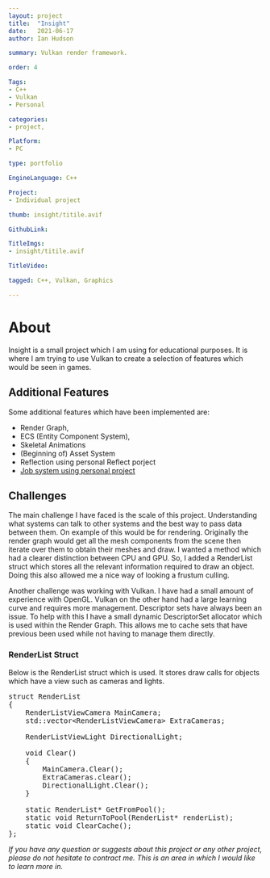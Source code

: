 ```yaml
---
layout: project
title:  "Insight"
date:   2021-06-17 
author: Ian Hudson

summary: Vulkan render framework.

order: 4

Tags:
- C++
- Vulkan
- Personal

categories:
- project,

Platform:
- PC

type: portfolio

EngineLanguage: C++

Project:
- Individual project

thumb: insight/titile.avif

GithubLink:

TitleImgs:
- insight/titile.avif

TitleVideo:

tagged: C++, Vulkan, Graphics

---
```


# About 
Insight is a small project which I am using for educational purposes. It is where I am trying to use Vulkan to create a selection of features which would be seen in games. 

## Additional Features
Some additional features which have been implemented are:
- Render Graph,
- ECS (Entity Component System),
- Skeletal Animations
- (Beginning of) Asset System
- Reflection using personal Reflect porject
- [Job system using personal project][1]

[1]: https://github.com/I-Hudson/JobSystem

## Challenges
The main challenge I have faced is the scale of this project. Understanding what systems can talk to other systems and the best way to pass data between them. On example of this would be for rendering. Originally the render graph would get all the mesh components from the scene then iterate over them to obtain their meshes and draw. I wanted a method which had a clearer distinction between CPU and GPU. So, I added a RenderList struct which stores all the relevant information required to draw an object. Doing this also allowed me a nice way of looking a frustum culling.

Another challenge was working with Vulkan. I have had a small amount of experience with OpenGL. Vulkan on the other hand had a large learning curve and requires more management. Descriptor sets have always been an issue. To help with this I have a small dynamic DescriptorSet allocator which is used within the Render Graph. This allows me to cache sets that have previous been used while not having to manage them directly.

### RenderList Struct
Below is the RenderList struct which is used. It stores draw calls for objects which have a view such as cameras and lights.

<pre class="brush: c++">
struct RenderList
{
	RenderListViewCamera MainCamera;
	std::vector&lt;RenderListViewCamera> ExtraCameras;

	RenderListViewLight DirectionalLight;

	void Clear()
	{
		MainCamera.Clear();
		ExtraCameras.clear();
		DirectionalLight.Clear();
	}

	static RenderList* GetFromPool();
	static void ReturnToPool(RenderList* renderList);
	static void ClearCache();
};
</pre>

<i>If you have any question or suggests about this project or any other project, please do not hesitate to contract me. This is an area in which I would like to learn more in.</i>

